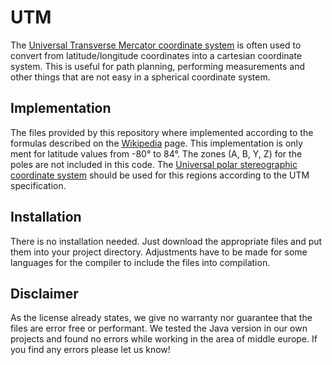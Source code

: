 # UTM
The [Universal Transverse Mercator coordinate system](https://en.wikipedia.org/wiki/Universal_Transverse_Mercator_coordinate_system) is often used to convert from latitude/longitude coordinates into a cartesian coordinate system. This is useful for path planning, performing measurements and other things that are not easy in a spherical coordinate system.

## Implementation
The files provided by this repository where implemented according to the formulas described on the [Wikipedia](https://en.wikipedia.org/wiki/Universal_Transverse_Mercator_coordinate_system) page. This implementation is only ment for latitude values from -80° to 84°. The zones (A, B, Y, Z) for the poles are not included in this code. The [Universal polar stereographic coordinate system](https://en.wikipedia.org/wiki/Universal_polar_stereographic_coordinate_system) should be used for this regions according to the UTM specification.

## Installation
There is no installation needed. Just download the appropriate files and put them into your project directory. Adjustments have to be made for some languages for the compiler to include the files into compilation.

## Disclaimer
As the license already states, we give no warranty nor guarantee that the files are error free or performant. We tested the Java version in our own projects and found no errors while working in the area of middle europe. If you find any errors please let us know!

